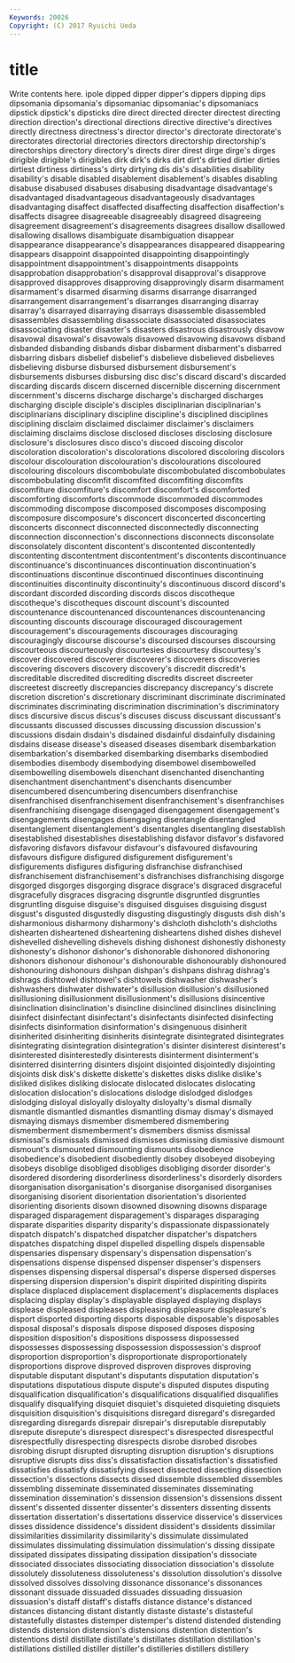 ```yaml
---
Keywords: 20026 
Copyright: (C) 2017 Ryuichi Ueda
---
```


# title

Write contents here.
ipole dipped dipper dipper's dippers dipping dips
dipsomania dipsomania's dipsomaniac dipsomaniac's dipsomaniacs dipstick dipstick's dipsticks dire direct
directed directer directest directing direction direction's directional directions directive directive's
directives directly directness directness's director director's directorate directorate's directorates directorial
directories directors directorship directorship's directorships directory directory's directs direr direst
dirge dirge's dirges dirigible dirigible's dirigibles dirk dirk's dirks dirt
dirt's dirtied dirtier dirties dirtiest dirtiness dirtiness's dirty dirtying dis
dis's disabilities disability disability's disable disabled disablement disablement's disables disabling
disabuse disabused disabuses disabusing disadvantage disadvantage's disadvantaged disadvantageous disadvantageously disadvantages
disadvantaging disaffect disaffected disaffecting disaffection disaffection's disaffects disagree disagreeable disagreeably
disagreed disagreeing disagreement disagreement's disagreements disagrees disallow disallowed disallowing disallows
disambiguate disambiguation disappear disappearance disappearance's disappearances disappeared disappearing disappears disappoint
disappointed disappointing disappointingly disappointment disappointment's disappointments disappoints disapprobation disapprobation's disapproval
disapproval's disapprove disapproved disapproves disapproving disapprovingly disarm disarmament disarmament's disarmed
disarming disarms disarrange disarranged disarrangement disarrangement's disarranges disarranging disarray disarray's
disarrayed disarraying disarrays disassemble disassembled disassembles disassembling disassociate disassociated disassociates
disassociating disaster disaster's disasters disastrous disastrously disavow disavowal disavowal's disavowals
disavowed disavowing disavows disband disbanded disbanding disbands disbar disbarment disbarment's
disbarred disbarring disbars disbelief disbelief's disbelieve disbelieved disbelieves disbelieving disburse
disbursed disbursement disbursement's disbursements disburses disbursing disc disc's discard discard's
discarded discarding discards discern discerned discernible discerning discernment discernment's discerns
discharge discharge's discharged discharges discharging disciple disciple's disciples disciplinarian disciplinarian's
disciplinarians disciplinary discipline discipline's disciplined disciplines disciplining disclaim disclaimed disclaimer
disclaimer's disclaimers disclaiming disclaims disclose disclosed discloses disclosing disclosure disclosure's
disclosures disco disco's discoed discoing discolor discoloration discoloration's discolorations discolored
discoloring discolors discolour discolouration discolouration's discolourations discoloured discolouring discolours discombobulate
discombobulated discombobulates discombobulating discomfit discomfited discomfiting discomfits discomfiture discomfiture's discomfort
discomfort's discomforted discomforting discomforts discommode discommoded discommodes discommoding discompose discomposed
discomposes discomposing discomposure discomposure's disconcert disconcerted disconcerting disconcerts disconnect disconnected
disconnectedly disconnecting disconnection disconnection's disconnections disconnects disconsolate disconsolately discontent discontent's
discontented discontentedly discontenting discontentment discontentment's discontents discontinuance discontinuance's discontinuances discontinuation
discontinuation's discontinuations discontinue discontinued discontinues discontinuing discontinuities discontinuity discontinuity's discontinuous
discord discord's discordant discorded discording discords discos discotheque discotheque's discotheques
discount discount's discounted discountenance discountenanced discountenances discountenancing discounting discounts discourage
discouraged discouragement discouragement's discouragements discourages discouraging discouragingly discourse discourse's discoursed
discourses discoursing discourteous discourteously discourtesies discourtesy discourtesy's discover discovered discoverer
discoverer's discoverers discoveries discovering discovers discovery discovery's discredit discredit's discreditable
discredited discrediting discredits discreet discreeter discreetest discreetly discrepancies discrepancy discrepancy's
discrete discretion discretion's discretionary discriminant discriminate discriminated discriminates discriminating discrimination
discrimination's discriminatory discs discursive discus discus's discuses discuss discussant discussant's
discussants discussed discusses discussing discussion discussion's discussions disdain disdain's disdained
disdainful disdainfully disdaining disdains disease disease's diseased diseases disembark disembarkation
disembarkation's disembarked disembarking disembarks disembodied disembodies disembody disembodying disembowel disembowelled
disembowelling disembowels disenchant disenchanted disenchanting disenchantment disenchantment's disenchants disencumber disencumbered
disencumbering disencumbers disenfranchise disenfranchised disenfranchisement disenfranchisement's disenfranchises disenfranchising disengage disengaged
disengagement disengagement's disengagements disengages disengaging disentangle disentangled disentanglement disentanglement's disentangles
disentangling disestablish disestablished disestablishes disestablishing disfavor disfavor's disfavored disfavoring disfavors
disfavour disfavour's disfavoured disfavouring disfavours disfigure disfigured disfigurement disfigurement's disfigurements
disfigures disfiguring disfranchise disfranchised disfranchisement disfranchisement's disfranchises disfranchising disgorge disgorged
disgorges disgorging disgrace disgrace's disgraced disgraceful disgracefully disgraces disgracing disgruntle
disgruntled disgruntles disgruntling disguise disguise's disguised disguises disguising disgust disgust's
disgusted disgustedly disgusting disgustingly disgusts dish dish's disharmonious disharmony disharmony's
dishcloth dishcloth's dishcloths dishearten disheartened disheartening disheartens dished dishes dishevel
dishevelled dishevelling dishevels dishing dishonest dishonestly dishonesty dishonesty's dishonor dishonor's
dishonorable dishonored dishonoring dishonors dishonour dishonour's dishonourable dishonourably dishonoured dishonouring
dishonours dishpan dishpan's dishpans dishrag dishrag's dishrags dishtowel dishtowel's dishtowels
dishwasher dishwasher's dishwashers dishwater dishwater's disillusion disillusion's disillusioned disillusioning disillusionment
disillusionment's disillusions disincentive disinclination disinclination's disincline disinclined disinclines disinclining disinfect
disinfectant disinfectant's disinfectants disinfected disinfecting disinfects disinformation disinformation's disingenuous disinherit
disinherited disinheriting disinherits disintegrate disintegrated disintegrates disintegrating disintegration disintegration's disinter
disinterest disinterest's disinterested disinterestedly disinterests disinterment disinterment's disinterred disinterring disinters
disjoint disjointed disjointedly disjointing disjoints disk disk's diskette diskette's diskettes
disks dislike dislike's disliked dislikes disliking dislocate dislocated dislocates dislocating
dislocation dislocation's dislocations dislodge dislodged dislodges dislodging disloyal disloyally disloyalty
disloyalty's dismal dismally dismantle dismantled dismantles dismantling dismay dismay's dismayed
dismaying dismays dismember dismembered dismembering dismemberment dismemberment's dismembers dismiss dismissal
dismissal's dismissals dismissed dismisses dismissing dismissive dismount dismount's dismounted dismounting
dismounts disobedience disobedience's disobedient disobediently disobey disobeyed disobeying disobeys disoblige
disobliged disobliges disobliging disorder disorder's disordered disordering disorderliness disorderliness's disorderly
disorders disorganisation disorganisation's disorganise disorganised disorganises disorganising disorient disorientation disorientation's
disoriented disorienting disorients disown disowned disowning disowns disparage disparaged disparagement
disparagement's disparages disparaging disparate disparities disparity disparity's dispassionate dispassionately dispatch
dispatch's dispatched dispatcher dispatcher's dispatchers dispatches dispatching dispel dispelled dispelling
dispels dispensable dispensaries dispensary dispensary's dispensation dispensation's dispensations dispense dispensed
dispenser dispenser's dispensers dispenses dispensing dispersal dispersal's disperse dispersed disperses
dispersing dispersion dispersion's dispirit dispirited dispiriting dispirits displace displaced displacement
displacement's displacements displaces displacing display display's displayable displayed displaying displays
displease displeased displeases displeasing displeasure displeasure's disport disported disporting disports
disposable disposable's disposables disposal disposal's disposals dispose disposed disposes disposing
disposition disposition's dispositions dispossess dispossessed dispossesses dispossessing dispossession dispossession's disproof
disproportion disproportion's disproportionate disproportionately disproportions disprove disproved disproven disproves disproving
disputable disputant disputant's disputants disputation disputation's disputations disputatious dispute dispute's
disputed disputes disputing disqualification disqualification's disqualifications disqualified disqualifies disqualify disqualifying
disquiet disquiet's disquieted disquieting disquiets disquisition disquisition's disquisitions disregard disregard's
disregarded disregarding disregards disrepair disrepair's disreputable disreputably disrepute disrepute's disrespect
disrespect's disrespected disrespectful disrespectfully disrespecting disrespects disrobe disrobed disrobes disrobing
disrupt disrupted disrupting disruption disruption's disruptions disruptive disrupts diss diss's
dissatisfaction dissatisfaction's dissatisfied dissatisfies dissatisfy dissatisfying dissect dissected dissecting dissection
dissection's dissections dissects dissed dissemble dissembled dissembles dissembling disseminate disseminated
disseminates disseminating dissemination dissemination's dissension dissension's dissensions dissent dissent's dissented
dissenter dissenter's dissenters dissenting dissents dissertation dissertation's dissertations disservice disservice's
disservices disses dissidence dissidence's dissident dissident's dissidents dissimilar dissimilarities dissimilarity
dissimilarity's dissimulate dissimulated dissimulates dissimulating dissimulation dissimulation's dissing dissipate dissipated
dissipates dissipating dissipation dissipation's dissociate dissociated dissociates dissociating dissociation dissociation's
dissolute dissolutely dissoluteness dissoluteness's dissolution dissolution's dissolve dissolved dissolves dissolving
dissonance dissonance's dissonances dissonant dissuade dissuaded dissuades dissuading dissuasion dissuasion's
distaff distaff's distaffs distance distance's distanced distances distancing distant distantly
distaste distaste's distasteful distastefully distastes distemper distemper's distend distended distending
distends distension distension's distensions distention distention's distentions distil distillate distillate's
distillates distillation distillation's distillations distilled distiller distiller's distilleries distillers distillery
